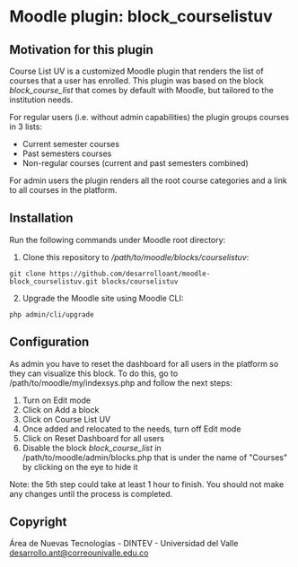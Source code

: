 # Moodle plugin: block_courselistuv #

## Motivation for this plugin
Course List UV is a customized Moodle plugin that renders the list of courses that a user has enrolled. This plugin was based on the block <i>block_course_list</i> that comes by default with Moodle, but tailored to the institution needs.

For regular users (i.e. without admin capabilities) the plugin groups courses in 3 lists:
- Current semester courses
- Past semesters courses
- Non-regular courses (current and past semesters combined)

For admin users the plugin renders all the root course categories and a link to all courses in the platform.

## Installation
Run the following commands under Moodle root directory:
1. Clone this repository to <i>/path/to/moodle/blocks/courselistuv</i>:
```
git clone https://github.com/desarrolloant/moodle-block_courselistuv.git blocks/courselistuv
```
2. Upgrade the Moodle site using Moodle CLI:
```
php admin/cli/upgrade
```

## Configuration
As admin you have to reset the dashboard for all users in the platform so they can visualize this block. To do this, go to /path/to/moodle/my/indexsys.php and follow the next steps:

1. Turn on Edit mode
2. Click on Add a block
3. Click on Course List UV
4. Once added and relocated to the needs, turn off Edit mode
5. Click on Reset Dashboard for all users
6. Disable the block <i>block_course_list</i> in /path/to/moodle/admin/blocks.php that is under the name of "Courses" by clicking on the eye to hide it

Note: the 5th step could take at least 1 hour to finish. You should not make any changes until the process is completed.

## Copyright
Área de Nuevas Tecnologías - DINTEV - Universidad del Valle <desarrollo.ant@correounivalle.edu.co>
